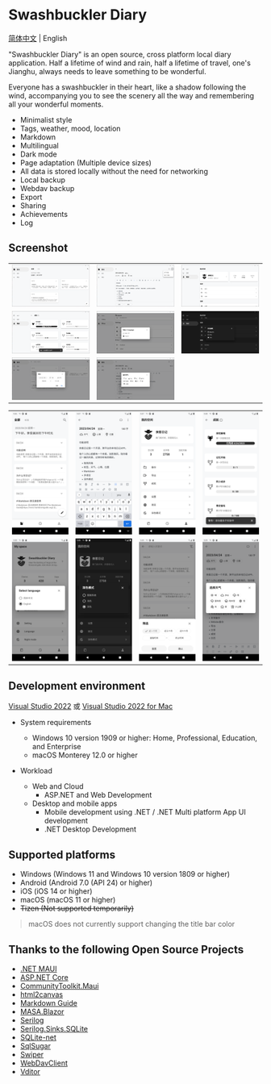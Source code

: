 # Swashbuckler Diary

[简体中文](./README.md) | English

"Swashbuckler Diary" is an open source, cross platform local diary application. Half a lifetime of wind and rain, half a lifetime of travel, one's Jianghu, always needs to leave something to be wonderful.

Everyone has a swashbuckler in their heart, like a shadow following the wind, accompanying you to see the scenery all the way and remembering all your wonderful moments.

- Minimalist style
- Tags, weather, mood, location
- Markdown
- Multilingual
- Dark mode
- Page adaptation (Multiple device sizes)
- All data is stored locally without the need for networking
- Local backup
- Webdav backup
- Export
- Sharing
- Achievements
- Log

## Screenshot

 <table>
    <tr>
        <td><img src="./Images/Windows1.png"/></td>
        <td><img src="./Images/Windows2.png"/></td>
        <td><img src="./Images/Windows3.png"/></td>
    </tr>
    <tr>
        <td><img src="./Images/Windows4.png"/></td>
        <td><img src="./Images/Windows5.png"/></td>
        <td><img src="./Images/Windows6.png"/></td>
    </tr>
    <tr>
        <td><img src="./Images/Windows7.png"/></td>
        <td><img src="./Images/Windows8.png"/></td>
    </tr>
 </table>

  <table>
    <tr>
        <td><img src="./Images/Android1.png"/></td>
        <td><img src="./Images/Android2.png"/></td>
        <td><img src="./Images/Android3.png"/></td>
        <td><img src="./Images/Android4.png"/></td>
    </tr>
    <tr>
        <td><img src="./Images/Android5.png"/></td>
        <td><img src="./Images/Android6.png"/></td>
        <td><img src="./Images/Android7.png"/></td>
        <td><img src="./Images/Android8.png"/></td>
    </tr>
 </table>

 ## Development environment

[Visual Studio 2022](https://learn.microsoft.com/en-us/visualstudio/install/install-visual-studio?view=vs-2022) 或 [Visual Studio 2022 for Mac](https://learn.microsoft.com/en-us/visualstudio/mac/installation?view=vsmac-2022)

- System requirements

    - Windows 10 version 1909 or higher: Home, Professional, Education, and Enterprise
    - macOS Monterey 12.0 or higher

- Workload

    - Web and Cloud
        - ASP.NET and Web Development
    - Desktop and mobile apps
        - Mobile development using .NET / .NET Multi platform App UI development
        - .NET Desktop Development

## Supported platforms
- Windows (Windows 11 and Windows 10 version 1809 or higher)
- Android (Android 7.0 (API 24) or higher)
- iOS (iOS 14 or higher)
- macOS (macOS 11 or higher)
- ~~Tizen (Not supported temporarily)~~

> macOS does not currently support changing the title bar color

## Thanks to the following Open Source Projects
- [.NET MAUI](https://github.com/dotnet/maui)
- [ASP.NET Core](https://github.com/dotnet/aspnetcore)
- [CommunityToolkit.Maui](https://github.com/CommunityToolkit/Maui)
- [html2canvas](https://github.com/niklasvh/html2canvas)
- [Markdown Guide](https://github.com/mattcone/markdown-guide)
- [MASA.Blazor](https://github.com/BlazorComponent/MASA.Blazor)
- [Serilog](https://github.com/serilog/serilog)
- [Serilog.Sinks.SQLite](https://github.com/saleem-mirza/serilog-sinks-sqlite)
- [SQLite-net](https://github.com/praeclarum/sqlite-net)
- [SqlSugar](https://github.com/DotNetNext/SqlSugar)
- [Swiper](https://github.com/nolimits4web/swiper)
- [WebDavClient](https://github.com/skazantsev/WebDavClient)
- [Vditor](https://github.com/Vanessa219/vditor)
